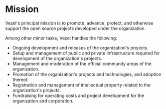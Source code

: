 # Mission

Vezel's principal mission is to promote, advance, protect, and otherwise support
the open source projects developed under the organization.

Among other minor tasks, Vezel handles the following:

* Ongoing development and releases of the organization's projects.
* Setup and management of public and private infrastructure required for
  development of the organization's projects.
* Management and moderation of the official community areas of the organization.
* Promotion of the organization's projects and technologies, and adoption
  thereof.
* Registration and management of intellectual property related to the
  organization's projects.
* Fundraising for operating costs and project development for the organization
  and corporation.
